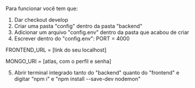 Para funcionar você tem que:
1. Dar checkout develop
2. Criar uma pasta "config" dentro da pasta "backend"
3. Adicionar um arquivo "config.env" dentro da pasta que acabou de criar
4. Escrever dentro do "config.env":
PORT = 4000

FRONTEND_URL = [link do seu localhost]

MONGO_URI = [atlas, com o perfil e senha]

5. Abrir terminal integrado tanto do "backend" quanto do "frontend" e digitar "npm i"  e "npm install --save-dev nodemon"
